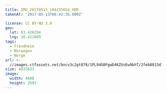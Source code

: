 ```yaml
---
title: IMG_20170513_104235654_HDR
takenAt: '2017-05-13T08:42:36.000Z'

license: CC BY-ND 3.0
geo:
  lat: 63.426294
  lng: 10.411069
tags:
  - Trondheim
  - Norwegen
  - Norge
url: >-
  //images.ctfassets.net/bncv3c2gt878/1PL94G0FgwD4KZUvEw9bhT/2feb8813d1b09f826c2484e6ea215d93/img_20170513_104235654_hdr_34520014171_o
size: 4837633
image:
  width: 4608
  height: 2592
---
```

